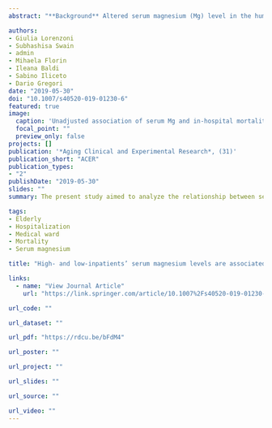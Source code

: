 ```yaml
---
abstract: "**Background** Altered serum magnesium (Mg) level in the human body has been hypothesized to have a role in the prediction of hospitalization and mortality; however, the reported outcomes are not conclusive. **Aims** The present study aimed to analyze the relationship between serum Mg and in-hospital mortality (IHM) in patients admitted to the medical ward of two hospitals in the Veneto region (Italy). **Methods** Patients > 18 years hospitalized in the medical wards of the hospitals of Vittorio Veneto and Conegliano, Italy (from January 12, 2011, through December 27, 2016) with at least one measurement of serum Mg were included in the study. A logistic regression model was used to assess the unadjusted and adjusted (by age, gender, Charlson Comorbidity index, discharge diagnosis’ class) association of serum Mg and IHM. **Results** In total 5024 patients were analyzed, corresponding to 6980 total admissions. The unadjusted analysis showed that IHM risk was significantly higher with 0.2 mg/dl incremental serum Mg level change from 2.4 mg/dl to 2.6, (OR 1.71 95% CI 1.55–1.89) and with 0.2 mg/dl change from serum Mg level of 1.4 mg/dl to 1.2 mg/dl, (OR 1.28 95% CI 1.17–1.40). Such results were confirmed at adjusted analysis. **Discussion** Present findings have relevant implications for the clinical management of patients suffering from medical condi-tions, highlighting the need for analyzing Mg concentration carefully. **Conclusions** Serum Mg levels seem to be a good predictor of IHM."

authors:
- Giulia Lorenzoni
- Subhashisa Swain
- admin
- Mihaela Florin
- Ileana Baldi
- Sabino Iliceto
- Dario Gregori
date: "2019-05-30"
doi: "10.1007/s40520-019-01230-6"
featured: true
image:
  caption: 'Unadjusted association of serum Mg and in-hospital mortality.'
  focal_point: ""
  preview_only: false
projects: []
publication: '*Aging Clinical and Experimental Research*, (31)'
publication_short: "ACER"
publication_types:
- "2"
publishDate: "2019-05-30"
slides: ""
summary: The present study aimed to analyze the relationship between serum Mg and in-hospital mortality (IHM) in patients admitted to the medical ward of two hospitals in the Veneto region (Italy). A logistic regression model was used to assess the unadjusted and adjusted association of serum Mg and IHM. Serum Mg levels seem to be a good predictor of IHM.

tags:
- Elderly
- Hospitalization
- Medical ward
- Mortality
- Serum magnesium

title: "High‑ and low‑inpatients’ serum magnesium levels are associated with in‑hospital mortality in elderly patients: a neglected marker?"

links:
  - name: "View Journal Article"
    url: "https://link.springer.com/article/10.1007%2Fs40520-019-01230-6"

url_code: ""

url_dataset: ""

url_pdf: "https://rdcu.be/bFdM4"

url_poster: ""

url_project: ""

url_slides: ""

url_source: ""

url_video: ""
---
```


